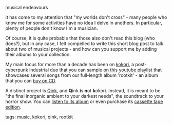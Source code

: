 musical endeavours

It has come to my attention that "my worlds don't cross" - many people who know
me for some activities have no idea I delve in anothers. In particular, plenty
of people don't know I'm a musician.

Of course, it is quite probable that those also don't read this blog (who
does?), but in any case, I felt compelled to write this short blog post to talk
about two of musical projects - and how can you support me by adding their
albums to your collection.

My main focus for more than a decade has been on
[kokori](https://kokori.grogue.org), a post-cyberpunk industrial duo that you
can sample [on this youtube
playlist](https://www.youtube.com/watch?v=_ggGrQOiqN8&list=PL6e2XQAkf_eoCOhyQqBmKue5_pmAMv2Z7)
that showcases several songs from our full-length album 'rootkit' - an album
that you can [buy on CD](https://www.discogs.com/sell/release/27295098).

A distinct project is [Qink](https://qink.grogue.org/), and **Q**ink **i**s
**n**ot **k**okori. Instead, it is meant to be "the final inorganic ambient to
your darkest needs", the soundtrack to your horror show. You can [listen to its
album](https://metaphysicalcircuits.bandcamp.com/album/dies-ist-nicht-witte-dood)
or even purchase its [cassette tape
edition](https://www.discogs.com/sell/item/1051619153).


tags: music, kokori, qink, rootkit
